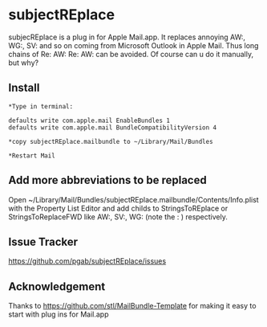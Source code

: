subjectREplace
==============

subjecREplace is a plug in for Apple Mail.app. It replaces annoying AW:, WG:, SV: and so on coming from Microsoft Outlook in Apple Mail. Thus long chains of Re: AW: Re: AW: can be avoided. Of course can u do it manually, but why?


Install
-------
	*Type in terminal:

	defaults write com.apple.mail EnableBundles 1
	defaults write com.apple.mail BundleCompatibilityVersion 4

	*copy subjectREplace.mailbundle to ~/Library/Mail/Bundles

	*Restart Mail

Add more abbreviations to be replaced
-------------------------------------

Open ~/Library/Mail/Bundles/subjectREplace.mailbundle/Contents/Info.plist with the Property List Editor and add childs to StringsToREplace or StringsToReplaceFWD like AW:, SV:, WG: (note the : ) respectively.

Issue Tracker
-------------

https://github.com/pgab/subjectREplace/issues

Acknowledgement
---------------

Thanks to https://github.com/stl/MailBundle-Template for making it easy to start with plug ins for Mail.app